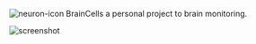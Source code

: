 ![neuron-icon](https://github.com/user-attachments/assets/38c88d9b-0fad-411e-a8ea-335af404f120) BrainCells
a personal project to brain monitoring.

![screenshot](https://github.com/user-attachments/assets/92652366-8e46-453a-865d-31f50bdabe84)
